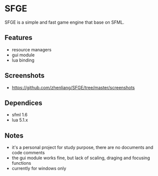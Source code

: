 SFGE 
==========
SFGE is a simple and fast game engine that base on SFML.

Features
----------
- resource managers
- gui module
- lua binding
  
Screenshots
----------
- https://github.com/zhenliang/SFGE/tree/master/screenshots

Dependices
----------
- sfml 1.6
- lua 5.1.x

Notes
----------
- it's a personal project for study purpose, there are no documents and code comments
- the gui module works fine, but lack of scaling, draging and focusing functions
- currently for windows only